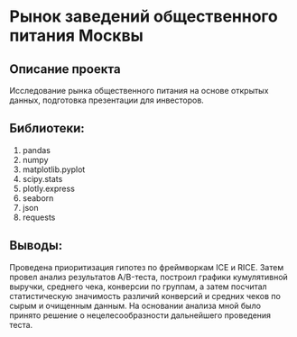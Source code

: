 # Рынок заведений общественного питания Москвы
## Описание проекта
Исследование рынка общественного питания на основе открытых данных, подготовка презентации для инвесторов.
## Библиотеки:
1. pandas
2. numpy
3. matplotlib.pyplot
4. scipy.stats
5. plotly.express
6. seaborn
7. json
8. requests
## Выводы:
Проведена приоритизация гипотез по фреймворкам ICE и RICE. Затем провел анализ
результатов A/B-теста, построил графики кумулятивной выручки, среднего чека,
конверсии по группам, а затем посчитал статистическую значимость различий конверсий
и средних чеков по сырым и очищенным данным. На основании анализа мной было
принято решение о нецелесообразности дальнейшего проведения теста.

